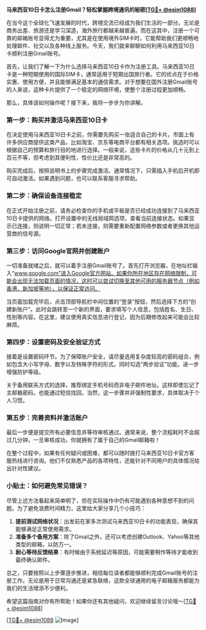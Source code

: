 **马来西亚10日卡怎么注册Gmail？轻松掌握跨境通讯的秘密[[TG💪+ @esim1088](https://t.me/s/esim1088)]**

在当今这个全球化飞速发展的时代，跨境交流已经成为我们生活的一部分。无论是商务出差、旅游还是学习深造，海外旅行都越来越普遍。而在这其中，注册一个可靠的邮箱账号显得尤为重要，尤其是在使用境外SIM卡时，它能帮助我们更顺畅地处理邮件、社交以及各种线上服务。今天，我们就来聊聊如何利用马来西亚10日卡顺利注册Gmail账号。

首先，让我们了解一下为什么选择马来西亚10日卡作为注册工具。马来西亚10日卡是一种短期使用的国际SIM卡，通常适用于短期出国旅行者。它的优点在于价格实惠、使用方便，并且能够满足基本的通信需求。对于想要在国外注册Gmail账号的人来说，这种卡片提供了一个稳定的网络环境，使整个注册过程更加顺畅。

那么，具体该如何操作呢？接下来，我将一步步为你讲解。

### 第一步：购买并激活马来西亚10日卡

在决定使用马来西亚10日卡之前，你需要先购买一张适合自己的卡片。市面上有许多供应商提供这类产品，比如淘宝、京东等电商平台都有相关选项。挑选时可以根据自己的预算和旅行目的地进行选择。一般来说，这些卡片的价格从几十元到上百元不等，但考虑到其便利性，性价比还是非常高的。

购买完成后，按照说明书上的步骤完成激活。通常情况下，只需插入手机后开机即可自动激活。如果遇到问题，也可以联系客服寻求帮助。

### 第二步：确保设备连接稳定

在正式开始注册之前，请务必检查你的手机或平板是否已经成功连接到了马来西亚10日卡提供的网络。打开设置中的无线局域网选项，查看当前连接状态。如果显示已连接，则说明一切正常；若未连接，则需要重新配置网络参数或者更换其他运营商的信号源。

### 第三步：访问Google官网并创建账户

一切准备就绪之后，就可以着手注册Gmail账号了。首先打开浏览器，在地址栏输入“www.google.com”进入Google官方网站。如果你所在地区存在网络限制，可能会出现无法加载页面的情况，这时可以尝试切换至其他可用的服务器节点（例如香港、新加坡等地），以保证正常访问。

当页面加载完毕后，点击顶部导航栏中间位置的“登录”按钮，然后选择下方的“创建新账户”。此时会跳转至一个新的界面，要求填写个人信息，包括姓名、生日、性别等内容。在这里，建议使用真实信息进行登记，因为后期修改起来可能会比较麻烦。

### 第四步：设置密码及安全验证方式

接着是设置密码环节。为了保障账户安全，请尽量选用复杂度较高的密码组合，例如包含大小写字母、数字以及特殊字符的形式。同时勾选“两步验证”功能，进一步增强防护等级。

关于备用联系方式的选择，推荐绑定手机号码而非电子邮件地址。这样即使忘记了主邮箱密码，也能通过短信找回。当然，这一步骤并非强制性要求，具体取决于个人习惯。

### 第五步：完善资料并激活账户

最后一步便是提交所有必要信息并等待审核通过。通常来说，整个流程耗时不会超过几分钟。一旦审核成功，你就拥有了属于自己的Gmail邮箱啦！

在整个过程中，如果有任何疑问或困难，都可以随时拨打马来西亚10日卡官方客服热线进行咨询。他们不仅熟悉产品的各项特性，还能针对不同用户的具体情况给出针对性建议。

### 小贴士：如何避免常见错误？

尽管上述方法看起来简单明了，但在实际操作中仍有可能遇到各种意想不到的问题。为了避免浪费时间精力，这里给大家分享几个小技巧：

1. **提前测试网络状况**：出发前在家多次测试马来西亚10日卡的功能表现，确保其能够满足正常使用需求。
2. **准备多个备用方案**：除了Gmail之外，还可以考虑创建Outlook、Yahoo等其他类型的邮箱，以防万一。
3. **耐心等待反馈结果**：有时候由于系统延迟等原因，可能需要稍作等待才能收到最终确认邮件。

总之，只要按照以上步骤逐步推进，相信每位读者都能够顺利完成Gmail账号的注册工作。无论是用于日常沟通还是紧急联络，这款全球通用的电子邮箱服务都能为我们的生活增添不少便利。

希望这篇指南对你有所帮助！如果你还有其他疑问，欢迎继续留言讨论哦～[[TG💪+ @esim1088](https://t.me/s/esim1088)]

[[TG💪+ @esim1088](https://t.me/s/esim1088) ![Image](https://i.postimg.cc/4NQfJmqS/Snipaste-2025-05-13-00-14-12.png)]